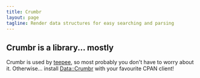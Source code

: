 ```yaml
---
title: Crumbr
layout: page
tagline: Render data structures for easy searching and parsing
---
```


## Crumbr is a library... mostly

Crumbr is used by [teepee](https://github.com/polettix/teepee), so
most probably you don't have to worry about it. Otherwise... install
[Data::Crumbr](https://metacpan.org/pod/Data::Crumbr) with your
favourite CPAN client!
